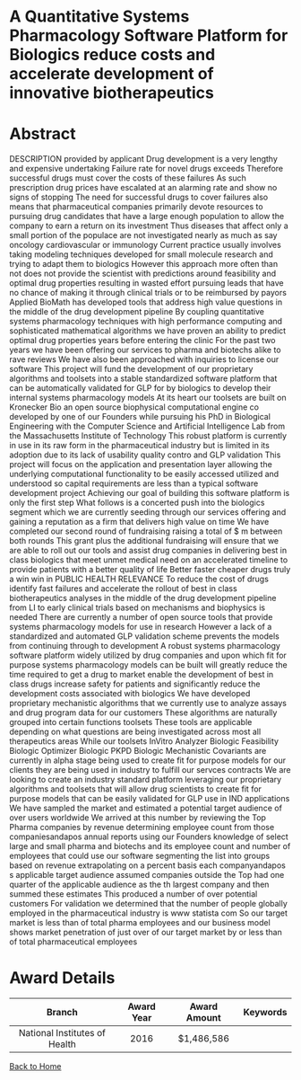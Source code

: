 
A Quantitative Systems Pharmacology Software Platform for Biologics reduce costs and accelerate development of innovative biotherapeutics
=========================================================================================================================================

# Abstract


DESCRIPTION  provided by applicant    Drug development is a very lengthy and expensive undertaking  Failure rate for novel drugs exceeds      Therefore  successful drugs must cover the costs of these failures  As such  prescription drug prices have escalated at an alarming rate and show no signs of stopping  The need for successful drugs to cover failures also means that pharmaceutical companies primarily devote resources to pursuing drug candidates that have a large enough population to allow the company to earn a return on its investment  Thus  diseases that affect only a small portion of the populace are not investigated nearly as much as  say  oncology  cardiovascular or immunology  Current practice usually involves taking modeling techniques developed for small molecule research and trying to adapt them to biologics  However  this approach  more often than not  does not provide the scientist with predictions around feasibility and optimal drug properties  resulting in wasted effort pursuing leads that have
no chance of making it through clinical trials  or to be reimbursed by payors  Applied BioMath has developed tools that address high value questions in the middle of the drug development pipeline  By coupling quantitative systems pharmacology techniques with high performance computing and sophisticated mathematical algorithms  we have proven an ability to predict optimal drug properties years before entering the clinic  For the past two years we have been offering our services to pharma and biotechs alike  to rave reviews  We have also been approached with inquiries to license our software  This project will fund the development of our proprietary algorithms and toolsets into a stable  standardized software platform  that can be automatically validated for GLP  for by biologics to develop their internal systems pharmacology models  At its heart  our toolsets are built on Kronecker Bio  an open source biophysical computational engine co developed by one of our Founders while pursuing his PhD in Biological Engineering with the Computer Science and Artificial Intelligence Lab from the Massachusetts Institute of Technology  This robust platform is currently in use  in its raw form  in the pharmaceutical industry but is limited in its adoption due to its lack of usability  quality contro and GLP validation  This project will focus on the application and presentation layer  allowing the underlying computational functionality to be easily accessed  utilized and understood  so capital requirements are less than a typical software development project  Achieving our goal of building this software platform is only the first step  What follows is a concerted push into the biologics segment  which we are currently seeding through our services offering and gaining a reputation as a firm that delivers high value on time  We have completed our second round of fundraising  raising a total of $   m between both rounds  This grant  plus the additional fundraising  will ensure that we are able to roll out our tools and assist drug companies in delivering best in class biologics  that meet unmet medical need  on an accelerated timeline to provide patients with a better quality of life  Better  faster  cheaper drugs    truly a win win in PUBLIC HEALTH RELEVANCE   To reduce the cost of drugs  identify fast failures  and accelerate the rollout of best in class biotherapeutics  analyses in the middle of the drug development pipeline  from LI to early clinical trials  based on mechanisms and biophysics  is needed  There are currently a number of open source tools that provide systems pharmacology models for use in research  However  a lack of a standardized and automated GLP validation scheme prevents the models from continuing through to development  A robust  systems pharmacology software platform  widely utilized by drug companies and upon which fit for purpose systems pharmacology models can be built  will greatly reduce the time required to get a drug to market  enable the development of best in class drugs  increase safety for patients and significantly reduce the development costs associated with biologics  We have developed proprietary mechanistic algorithms that we currently use to analyze assays and drug program data for our customers  These algorithms are naturally grouped into certain functions toolsets  These tools are applicable  depending on what questions are being investigated  across most all therapeutics areas  While our toolsets  InVitro Analyzer  Biologic Feasibility  Biologic Optimizer 
Biologic PKPD  Biologic Mechanistic Covariants  are currently in alpha stage  being used to create fit for purpose models for our clients   they are being used in industry to fulfill our servces contracts  We are looking to create an industry standard platform  leveraging our proprietary algorithms and toolsets  that will allow drug scientists to create fit for purpose models that can be easily validated for GLP use in IND applications  We have sampled the market and estimated a potential target audience of over         users  worldwide  We arrived at this number by  reviewing the Top     Pharma companies by revenue  determining employee count from those companiesandapos  annual reports  using our Founders knowledge of select large and small pharma and biotechs and its employee count and number of employees that could use our software  segmenting the list into groups based on revenue  extrapolating on a percent basis each companyandapos s applicable target audience  assumed companies outside the Top     had one quarter       of the applicable audience as the    th largest company and then summed these estimates  This produced a number of over         potential customers  For validation  we determined that the number of people  globally  employed in the pharmaceutical industry is                  www statista com   So our target market is less than    of total pharma employees and our business model shows market penetration of just over    of our target market by       or less than       of total pharmaceutical employees  

# Award Details

|Branch|Award Year|Award Amount|Keywords|
| :---: | :---: | :---: | :---: |
|National Institutes of Health|2016|$1,486,586||
  
  


[Back to Home](https://github.com/chrischow/dod_sbir_awards#2535)